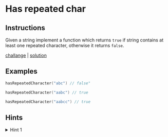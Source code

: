 # Has repeated char

## Instructions

Given a string implement a function which returns `true` if string contains at least one repeated character, otherwise
it returns `false`.

[challange](challange.kt) | [solution](solution.kt)

## Examples

```kotlin
hasRepeatedCharacter("abc") // false"

hasRepeatedCharacter("aabc") // true

hasRepeatedCharacter("aabcc") // true
```

## Hints

<details>
<summary>Hint 1</summary>
Use frequency counter.
</details>